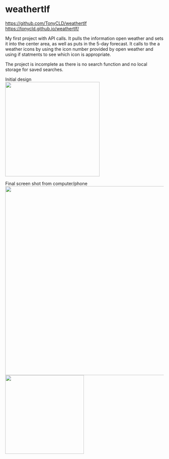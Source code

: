 # weathertlf

https://github.com/TonyCLD/weathertlf  
https://tonycld.github.io/weathertlf/  

My first project with API calls. It pulls the information open weather and sets it into the center area, as well as puts in the 5-day forecast. It calls to the a weather icons by using the icon number provided by open weather and using if statments to see which icon is appropriate. 

The project is incomplete as there is no search function and no local storage for saved searches.  

Initial design  
<img src="https://user-images.githubusercontent.com/103227060/178410962-67ccbffe-1de3-477b-8417-17fb41c77518.jpg" width=300>

Final screen shot from computer/phone  
<img src="https://user-images.githubusercontent.com/103227060/178411356-dca39c1e-ff4a-459b-a47b-c7ddad66c929.jpg" width=600>  
<img src="https://user-images.githubusercontent.com/103227060/178411541-e7f6a1cf-14f9-4e81-8ebf-43117796e72a.jpg"  width=250>
